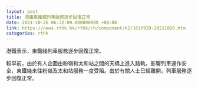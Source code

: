 ```yaml
---
layout: post
title: 港鐵東鐵綫列車服務逐步回復正常
date: 2021-10-26 06:32:09.000000000 +08:00
link: https://news.rthk.hk/rthk/ch/component/k2/1616929-20211026.htm
categories: rthk
---
```


港鐵表示，東鐵綫列車服務逐步回復正常。

較早前，由於有人企圖由粉嶺和太和站之間的天橋上進入路軌，影響列車運作安全，東鐵綫來往粉嶺及太和站服務一度受阻。由於有關人士已經離開，列車服務逐步回復正常。
